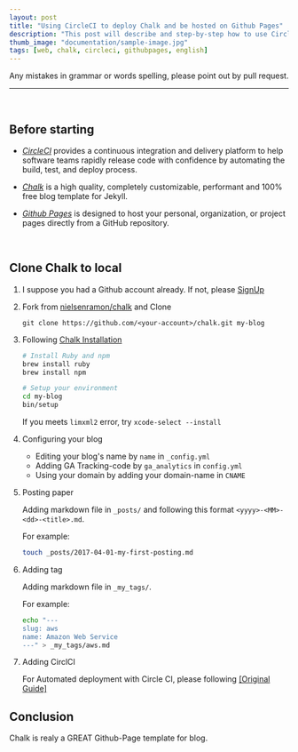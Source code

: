 ```yaml
---
layout: post
title: "Using CircleCI to deploy Chalk and be hosted on Github Pages"
description: "This post will describe and step-by-step how to use CircleCI to deploy Chalk, which is a great blog template for Jekyll, and be hosted on Github Pages."
thumb_image: "documentation/sample-image.jpg"
tags: [web, chalk, circleci, githubpages, english]
---
```


Any mistakes in grammar or words spelling, please point out by pull request.

---------
<br/>

## Before starting

- *[CircleCI](https://circleci.com/)* provides a continuous integration and delivery platform to help software teams rapidly release code with confidence by automating the build, test, and deploy process.

- *[Chalk](https://github.com/nielsenramon/chalk)* is a high quality, completely customizable, performant and 100% free blog template for Jekyll.

- *[Github Pages](https://pages.github.com/)* is designed to host your personal, organization, or project pages directly from a GitHub repository.

<br/>

## Clone Chalk to local

1. I suppose you had a Github account already. If not, please [SignUp](https://github.com/join?source=header-home)

2. Fork from [nielsenramon/chalk](https://github.com/nielsenramon/chalk) and Clone

    `git clone https://github.com/<your-account>/chalk.git my-blog`

3. Following [Chalk Installation](https://github.com/nielsenramon/chalk#installation)

    ```bash
    # Install Ruby and npm
    brew install ruby
    brew install npm
    
    # Setup your environment
    cd my-blog
    bin/setup
    ```
    
    <p/>

    If you meets `limxml2` error, try `xcode-select --install`

4. Configuring your blog

    - Editing your blog's name by `name` in `_config.yml`
    - Adding GA Tracking-code by `ga_analytics` in `config.yml`
    - Using your domain by adding your domain-name in `CNAME`

5. Posting paper

    Adding markdown file in `_posts/` and following this format `<yyyy>-<MM>-<dd>-<title>.md`.

    For example:

    ```bash
    touch _posts/2017-04-01-my-first-posting.md
    ```

    <p/>

6. Adding tag

    Adding markdown file in `_my_tags/`.

    For example:

    ```bash
    echo "---
    slug: aws
    name: Amazon Web Service
    ---" > _my_tags/aws.md
    ```

    <p/>

7. Adding CirclCI

    For Automated deployment with Circle CI, please following [[Original Guide]](https://github.com/nielsenramon/kickster#automated-deployment-with-circle-ci)

## Conclusion

Chalk is realy a GREAT Github-Page template for blog.